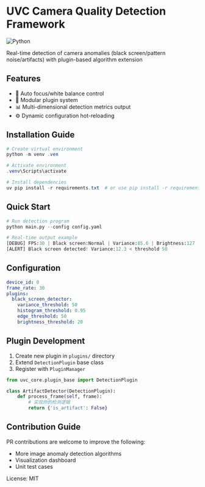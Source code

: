# UVC Camera Quality Detection Framework

![Python](https://img.shields.io/badge/python-3.10%2B-blue)

Real-time detection of camera anomalies (black screen/pattern noise/artifacts) with plugin-based algorithm extension

## Features
- 🎥 Auto focus/white balance control
- 🔌 Modular plugin system
- 📊 Multi-dimensional detection metrics output
- ⚙️ Dynamic configuration hot-reloading

## Installation Guide
```powershell
# Create virtual environment
python -m venv .ven

# Activate environment
.venv\Scripts\activate

# Install dependencies
uv pip install -r requirements.txt  # or use pip install -r requirements.txt
```

## Quick Start
```python
# Run detection program
python main.py --config config.yaml

# Real-time output example
[DEBUG] FPS:30 | Black screen:Normal | Variance:85.6 | Brightness:127
[ALERT] Black screen detected! Variance:12.3 < threshold 50
```

## Configuration
```yaml:c:\github\uvc_shield\config.yaml
device_id: 0
frame_rate: 30
plugins:
  black_screen_detector:
    variance_threshold: 50
    histogram_threshold: 0.95
    edge_threshold: 50
    brightness_threshold: 20
```

## Plugin Development
1. Create new plugin in `plugins/` directory
2. Extend `DetectionPlugin` base class
3. Register with `PluginManager`
```python
from uvc_core.plugin_base import DetectionPlugin

class ArtifactDetector(DetectionPlugin):
    def process_frame(self, frame):
        # 实现你的检测逻辑
        return {'is_artifact': False}
```

## Contribution Guide
PR contributions are welcome to improve the following:
- More image anomaly detection algorithms
- Visualization dashboard
- Unit test cases

License: MIT